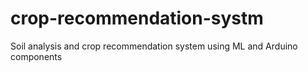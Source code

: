 # crop-recommendation-systm
Soil analysis and crop recommendation system using ML and Arduino components
